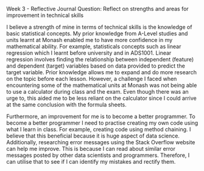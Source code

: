 Week 3 - Reflective Journal
Question: Reflect on strengths and areas for improvement in technical skills 

I believe a strength of mine in terms of technical skills is the knowledge of basic statistical concepts. My prior knowledge from A-Level studies and units learnt at Monash enabled me to have more confidence in my mathematical ability. For example, statisticals concepts such as linear regression which I learnt before university and in ADS1001. Linear regression involves finding the relationship between independent (feature) and dependent (target) variables based on data provided to predict the target variable. Prior knowledge allows me to expand and do more research on the topic before each lesson. However, a challenge I faced when encountering some of the mathematical units at Monash was not being able to use a calculator during class and the exam. Even though there was an urge to, this aided me to be less reliant on the calculator since I could arrive at the same conclusion with the formula sheets. 

Furthermore, an improvement for me is to become a better programmer. To become a better programmer I need to practise creating my own code using what I learn in class. For example, creating code using method chaining. I believe that this beneficial because it is huge aspect of data science. Additionally, researching error messages using the Stack Overflow website can help me improve. This is because I can read about similar error messages posted by other data scientists and programmers. Therefore, I can utilise that to see if I can identify my mistakes and rectify them.
